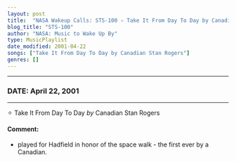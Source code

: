 ```yaml
---
layout: post
title:  "NASA Wakeup Calls: STS-100 ✧ Take It From Day To Day by Canadian Stan Rogers ✷ April 22, 2001"
blog_title: "STS-100"
author: "NASA: Music to Wake Up By"
type: MusicPlaylist
date_modified: 2001-04-22
songs: ["Take It From Day To Day by Canadian Stan Rogers"]
genres: []
---
```


----
### DATE: April 22, 2001
----
✧ Take It From Day To Day *by* Canadian Stan Rogers  

#### Comment:
* played for Hadfield in honor of the space walk - the first ever by a Canadian.



<br/>
<center>
	<a target="_blank"
	   href="https://twitter.com/intent/tweet?hashtags=Space,NASA,Playlist,NASAWakeupCalls,SpaceProgram&text=🚀 {{ page.author}}, '{{ page.songs.first }}' {{ page.title }}, {{ site.url }}{{ page.url }}&via=nasawakeupcalls"><i class="fab fa-twitter" title="Tweet this page" alt="Tweet this page" style="font-size: 1.3em;"></i></a>
	&nbsp; 	<i class="fas fa-user-astronaut" style="font-size: 1.5em;"></i> &nbsp;
    <a id="custom_amazon_link"
       type="amzn" search="#"
       category="popular music">
    <i class="fab fa-amazon" style="font-size: 1.3em;"></i></a>
</center>

<!-- Randomly resolve an individual entry from a song array -->
<script src="/assets/javascript/seedrandom.min.js"></script>
<script>
  var wake_me_up = ["Take It From Day To Day by Canadian Stan Rogers"];
  var prng = new Math.seedrandom();
  function randomSong() {
    song = wake_me_up[Math.floor(Math.random() * wake_me_up.length)];
    var amazon_link = document.getElementById("custom_amazon_link");
    amazon_link.setAttribute("search", song);
  }
  window.onload = randomSong();
</script>
